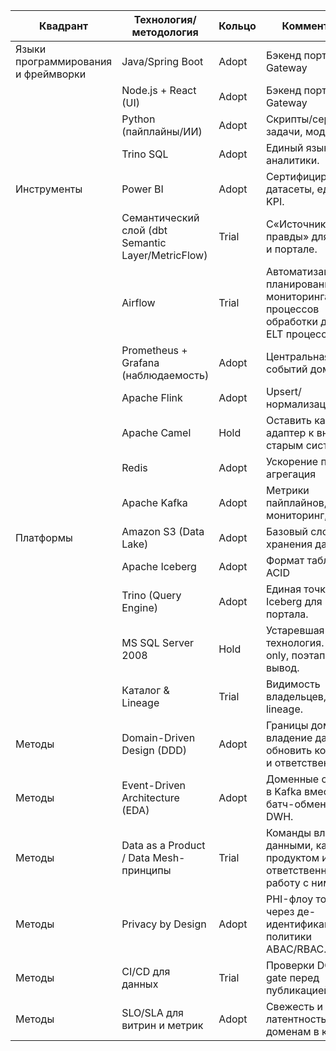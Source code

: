 | Квадрант | Технология/методология | Кольцо | Комментарий |
| --- | --- | --- | --- |
| Языки программирования и фреймворки  | Java/Spring Boot | Adopt | Бэкенд портала, Gateway |
|   |Node.js + React (UI) | Adopt | Бэкенд портала, Gateway |
|   | Python (пайплайны/ИИ) | Adopt | Скрипты/сервисные задачи, модели. |
|   | Trino SQL | Adopt | Единый язык для аналитики. |
| Инструменты  | Power BI | Adopt | Сертифицированные датасеты, единые KPI. |
|   | Семантический слой (dbt Semantic Layer/MetricFlow) | Trial | С«Источник правды» для KPI в BI и портале. |
|   | Airflow | Trial | Автоматизация планирования, мониторинга процессов обработки данных и ELT процессов |
|   | Prometheus + Grafana (наблюдаемость) | Adopt | Центральная шина событий доменов. |
||Apache Flink|Adopt|Upsert/нормализация|
||Apache Camel|Hold|Оставить как адаптер к внешним/старым системам.|
||Redis|Adopt|Ускорение портала, агрегация|
|   | Apache Kafka | Adopt | Метрики пайплайнов, мониторинг, алёрты. |
| Платформы   | Amazon S3 (Data Lake) | Adopt | Базовый слой хранения данных |
|    | Apache Iceberg | Adopt | Формат таблиц с ACID |
|    | Trino (Query Engine) | Adopt | Единая точка чтения Iceberg для BI/портала. |
|    | MS SQL Server 2008 | Hold | Устаревшая технология. Read-only, поэтапный вывод. |
|    | Каталог & Lineage | Trial | Видимость владельцев, DQ, lineage. |
| Методы  | Domain-Driven Design (DDD) | Adopt | Границы доменов и владение данными; обновить контракты и ответственности. |
| Методы  | Event-Driven Architecture (EDA) | Adopt | Доменные события в Kafka вместо батч-обмена через DWH. |
| Методы  |Data as a Product / Data Mesh-принципы| Trial | Команды владеют данными, как продуктом и несут ответственность за работу с ними |
| Методы  | Privacy by Design | Adopt | PHI-флоу только через де-идентификацию; политики ABAC/RBAC. |
| Методы  | CI/CD для данных | Trial | Проверки DQ как gate перед публикацией. |
| Методы  | SLO/SLA для витрин и метрик | Adopt | Свежесть и латентность по доменам в каталоге |